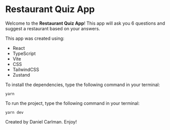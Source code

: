 # Restaurant Quiz App

Welcome to the **Restaurant Quiz App**! This app will ask you 6 questions and suggest a restaurant based on your answers.

This app was created using:

- React
- TypeScript
- Vite
- CSS
- TailwindCSS
- Zustand

To install the dependencies, type the following command in your terminal:

`yarn`

To run the project, type the following command in your terminal:

`yarn dev`

Created by Daniel Carlman. Enjoy!
